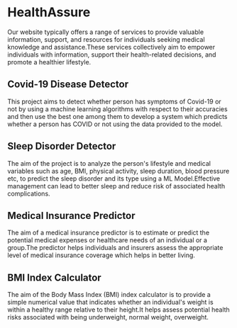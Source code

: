 # HealthAssure

Our website typically offers a range of services to provide valuable information, support, and resources for individuals seeking medical knowledge and assistance.These services collectively aim to empower individuals with information, support their health-related decisions, and promote a healthier lifestyle.

## Covid-19 Disease Detector
This project aims to detect whether person has symptoms of Covid-19 or not by using a machine learning algorithms with respect to their accuracies and then use the best one among them to develop a system which predicts whether a person has COVID or not using the data provided to the model.

## Sleep Disorder Detector
The aim of the project is to analyze the person's lifestyle and medical variables such as age, BMI, physical activity, sleep duration, blood pressure etc, to predict the sleep disorder and its type using a ML Model.Effective management can lead to better sleep and reduce risk of associated health complications.

## Medical Insurance Predictor
The aim of a medical insurance predictor is to estimate or predict the potential medical expenses or healthcare needs of an individual or a group.The predictor helps individuals and insurers assess the appropriate level of medical insurance coverage which helps in better living.

## BMI Index Calculator
The aim of the Body Mass Index (BMI) index calculator is to provide a simple numerical value that indicates whether an individual's weight is within a healthy range relative to their height.It helps assess potential health risks associated with being underweight, normal weight, overweight.
